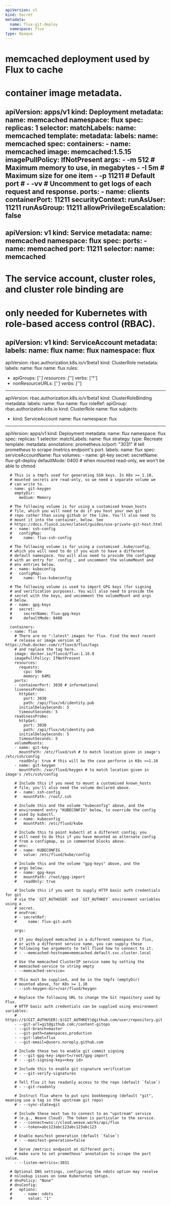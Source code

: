```yaml
---
apiVersion: v1
kind: Secret
metadata:
  name: flux-git-deploy
  namespace: flux
type: Opaque
---
```

# memcached deployment used by Flux to cache
# container image metadata.
apiVersion: apps/v1
kind: Deployment
metadata:
  name: memcached
  namespace: flux
spec:
  replicas: 1
  selector:
    matchLabels:
      name: memcached
  template:
    metadata:
      labels:
        name: memcached
    spec:
      containers:
      - name: memcached
        image: memcached:1.5.15
        imagePullPolicy: IfNotPresent
        args:
        - -m 512   # Maximum memory to use, in megabytes
        - -I 5m    # Maximum size for one item
        - -p 11211 # Default port
        # - -vv    # Uncomment to get logs of each request and response.
        ports:
        - name: clients
          containerPort: 11211
        securityContext:
          runAsUser: 11211
          runAsGroup: 11211
          allowPrivilegeEscalation: false
---
apiVersion: v1
kind: Service
metadata:
  name: memcached
  namespace: flux
spec:
  ports:
    - name: memcached
      port: 11211
  selector:
    name: memcached
---
# The service account, cluster roles, and cluster role binding are
# only needed for Kubernetes with role-based access control (RBAC).
apiVersion: v1
kind: ServiceAccount
metadata:
  labels:
    name: flux
  name: flux
  namespace: flux
---
apiVersion: rbac.authorization.k8s.io/v1beta1
kind: ClusterRole
metadata:
  labels:
    name: flux
  name: flux
rules:
  - apiGroups: ['*']
    resources: ['*']
    verbs: ['*']
  - nonResourceURLs: ['*']
    verbs: ['*']
---
apiVersion: rbac.authorization.k8s.io/v1beta1
kind: ClusterRoleBinding
metadata:
  labels:
    name: flux
  name: flux
roleRef:
  apiGroup: rbac.authorization.k8s.io
  kind: ClusterRole
  name: flux
subjects:
  - kind: ServiceAccount
    name: flux
    namespace: flux
---
apiVersion: apps/v1
kind: Deployment
metadata:
  name: flux
  namespace: flux
spec:
  replicas: 1
  selector:
    matchLabels:
      name: flux
  strategy:
    type: Recreate
  template:
    metadata:
      annotations:
        prometheus.io/port: "3031" # tell prometheus to scrape /metrics endpoint's port.
      labels:
        name: flux
    spec:
      serviceAccountName: flux
      volumes:
      - name: git-key
        secret:
          secretName: flux-git-deploy
          defaultMode: 0400 # when mounted read-only, we won't be able to chmod

      # This is a tmpfs used for generating SSH keys. In K8s >= 1.10,
      # mounted secrets are read-only, so we need a separate volume we
      # can write to.
      - name: git-keygen
        emptyDir:
          medium: Memory

      # The following volume is for using a customised known_hosts
      # file, which you will need to do if you host your own git
      # repo rather than using github or the like. You'll also need to
      # mount it into the container, below. See
      # https://docs.fluxcd.io/en/latest/guides/use-private-git-host.html
      # - name: ssh-config
      #   configMap:
      #     name: flux-ssh-config

      # The following volume is for using a customised .kube/config,
      # which you will need to do if you wish to have a different
      # default namespace. You will also need to provide the configmap
      # with an entry for `config`, and uncomment the volumeMount and
      # env entries below.
      # - name: kubeconfig
      #   configMap:
      #     name: flux-kubeconfig

      # The following volume is used to import GPG keys (for signing
      # and verification purposes). You will also need to provide the
      # secret with the keys, and uncomment the volumeMount and args
      # below.
      # - name: gpg-keys
      #   secret:
      #     secretName: flux-gpg-keys
      #     defaultMode: 0400

      containers:
      - name: flux
        # There are no ":latest" images for flux. Find the most recent
        # release or image version at https://hub.docker.com/r/fluxcd/flux/tags
        # and replace the tag here.
        image: docker.io/fluxcd/flux:1.16.0
        imagePullPolicy: IfNotPresent
        resources:
          requests:
            cpu: 50m
            memory: 64Mi
        ports:
        - containerPort: 3030 # informational
        livenessProbe:
          httpGet:
            port: 3030
            path: /api/flux/v6/identity.pub
          initialDelaySeconds: 5
          timeoutSeconds: 5
        readinessProbe:
          httpGet:
            port: 3030
            path: /api/flux/v6/identity.pub
          initialDelaySeconds: 5
          timeoutSeconds: 5
        volumeMounts:
        - name: git-key
          mountPath: /etc/fluxd/ssh # to match location given in image's /etc/ssh/config
          readOnly: true # this will be the case perforce in K8s >=1.10
        - name: git-keygen
          mountPath: /var/fluxd/keygen # to match location given in image's /etc/ssh/config

        # Include this if you need to mount a customised known_hosts
        # file; you'll also need the volume declared above.
        # - name: ssh-config
        #   mountPath: /root/.ssh

        # Include this and the volume "kubeconfig" above, and the
        # environment entry "KUBECONFIG" below, to override the config
        # used by kubectl.
        # - name: kubeconfig
        #   mountPath: /etc/fluxd/kube

        # Include this to point kubectl at a different config; you
        # will need to do this if you have mounted an alternate config
        # from a configmap, as in commented blocks above.
        # env:
        # - name: KUBECONFIG
        #   value: /etc/fluxd/kube/config

        # Include this and the volume "gpg-keys" above, and the
        # args below.
        # - name: gpg-keys
        #   mountPath: /root/gpg-import
        #   readOnly: true

        # Include this if you want to supply HTTP basic auth credentials for git
        # via the `GIT_AUTHUSER` and `GIT_AUTHKEY` environment variables using a
        # secret.
        # envFrom:
        # - secretRef:
        #     name: flux-git-auth

        args:

        # If you deployed memcached in a different namespace to flux,
        # or with a different service name, you can supply these
        # following two arguments to tell fluxd how to connect to it.
        # - --memcached-hostname=memcached.default.svc.cluster.local

        # Use the memcached ClusterIP service name by setting the
        # memcached-service to string empty
        - --memcached-service=

        # This must be supplied, and be in the tmpfs (emptyDir)
        # mounted above, for K8s >= 1.10
        - --ssh-keygen-dir=/var/fluxd/keygen

        # Replace the following URL to change the Git repository used by Flux.
        # HTTP basic auth credentials can be supplied using environment variables:
        # https://$(GIT_AUTHUSER):$(GIT_AUTHKEY)@github.com/user/repository.git
        - --git-url=git@github.com:/content-gitops
        - --git-branch=master
        - --git-path=namespaces,production
        - --git-label=flux
        - --git-email=@users.noreply.github.com

        # Include these two to enable git commit signing
        # - --git-gpg-key-import=/root/gpg-import
        # - --git-signing-key=<key id>
        
        # Include this to enable git signature verification
        # - --git-verify-signatures

        # Tell flux it has readonly access to the repo (default `false`)
        # - --git-readonly

        # Instruct flux where to put sync bookkeeping (default "git", meaning use a tag in the upstream git repo)
        # - --sync-state=git

        # Include these next two to connect to an "upstream" service
        # (e.g., Weave Cloud). The token is particular to the service.
        # - --connect=wss://cloud.weave.works/api/flux
        # - --token=abc123abc123abc123abc123

        # Enable manifest generation (default `false`)
        # - --manifest-generation=false

        # Serve /metrics endpoint at different port;
        # make sure to set prometheus' annotation to scrape the port value.
        - --listen-metrics=:3031

      # Optional DNS settings, configuring the ndots option may resolve
      # nslookup issues on some Kubernetes setups.
      # dnsPolicy: "None"
      # dnsConfig:
      #   options:
      #     - name: ndots
      #       value: "1"
